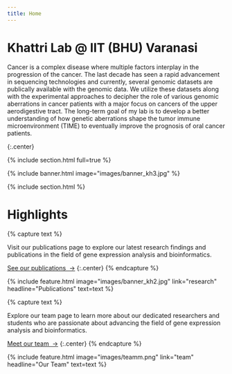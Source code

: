 ```yaml
---
title: Home
---
```


# Khattri Lab @ IIT (BHU) Varanasi 

Cancer is a complex disease where multiple factors interplay in the progression of the cancer. The last decade has seen a rapid advancement in sequencing technologies and currently, several genomic datasets are publically available with the genomic data. We utilize these datasets along with the experimental approaches to decipher the role of various genomic aberrations in cancer patients with a major focus on cancers of the upper aerodigestive tract. The long-term goal of my lab is to develop a better understanding of how genetic aberrations shape the tumor immune microenvironment (TIME) to eventually improve the prognosis of oral cancer patients.


{:.center}

{% include section.html full=true %}

{% include banner.html image="images/banner_kh3.jpg" %}

{% include section.html %}

# Highlights

{% capture text %}

Visit our publications page to explore our latest research findings and publications in the field of gene expression analysis and bioinformatics.

[See our publications &nbsp;→](research)
{:.center}
{% endcapture %}

{%
  include feature.html
  image="images/banner_kh2.jpg"
  link="research"
  headline="Publications"
  text=text
%}

{% capture text %}

Explore our team page to learn more about our dedicated researchers and students who are passionate about advancing the field of gene expression analysis and bioinformatics.

[Meet our team &nbsp;→](team)
{:.center}
{% endcapture %}

{%
  include feature.html
  image="images/teamm.png"
  link="team"
  headline="Our Team"
  text=text
%}
